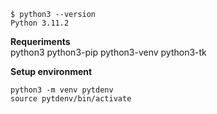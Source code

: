```shell
$ python3 --version
Python 3.11.2
```

**Requeriments**  
python3 python3-pip python3-venv python3-tk

**Setup environment**
```shell
python3 -m venv pytdenv
source pytdenv/bin/activate
```
